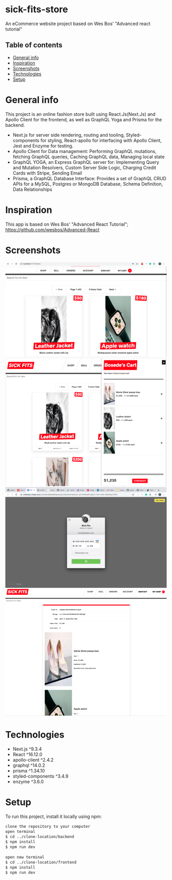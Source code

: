 # sick-fits-store
An eCommerce website project based on Wes Bos' "Advanced react tutorial"

## Table of contents
* [General info](#general-info)
* [Inspiration](#inspiration)
* [Screenshots](#screenshots)
* [Technologies](#technologies)
* [Setup](#setup)

# General info
This project is an online fashion store built using React.Js(Next.Js) and Apollo Client for the frontend, as well as GraphQL Yoga and Prisma for the backend.
- Next.js for server side rendering, routing and tooling, Styled-components for styling, React-apollo for interfacing with Apollo Client, Jest and Enzyme for testing.
- Apollo Client for Data management: Performing GraphQL mutations, fetching GraphQL queries, Caching GraphQL data, Managing local state
- GraphQL YOGA, an Express GraphQL server for: Implementing Query and Mutation Resolvers, Custom Server Side Logic, Charging Credit Cards with Stripe, Sending Email
- Prisma, a GraphQL Database Interface: Provides a set of GraphQL CRUD APIs for a MySQL, Postgres or MongoDB Database, Schema Definition, Data Relationships

# Inspiration
This app is based on Wes Bos' "Advanced React Tutorial"; https://github.com/wesbos/Advanced-React

# Screenshots
![Home screenshot](./frontend/static/images/sickfits_home.png)
![Cart screenshot](./frontend/static/images/sickfits_cart.png)
![Checkout screenshot](./frontend/static/images/sickfits_checkout.png)
![Order screenshot](./frontend/static/images/sickfits_order.png)

# Technologies
* Next.js ^9.3.4
* React ^16.12.0
* apollo-client ^2.4.2
* graphql ^14.0.2
* prisma ^1.34.10
* styled-components ^3.4.9
* enzyme ^3.6.0

# Setup
To run this project, install it locally using npm:

```
clone the repository to your computer
open terminal
$ cd ../clone-location/backend
$ npm install
$ npm run dev

open new terminal
$ cd ../clone-location/frontend
$ npm install
$ npm run dev
